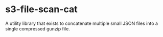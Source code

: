 # s3-file-scan-cat
A utility library that exists to concatenate multiple small JSON files into a single compressed gunzip file.
